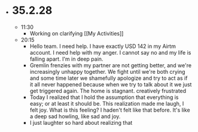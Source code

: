 - # 35.2.28
	- 11:30
		- Working on clarifying [[My Activities]]
	- 20:15
		- Hello team. I need help. I have exactly USD 142 in my Airtm account. I need help with my anger. I cannot say no and my life is falling apart. I'm in deep pain.
		- Gremlin frenzies with my partner are not getting better, and we're increasingly unhappy together. We fight until we're both crying and some time later we shamefully apologize and try to act as if it all never happened because when we try to talk about it we just get triggered again. The home is stagnant. 
		   creatively frustrated
		- Today I realized that I hold the assumption that everything is easy; or at least it should be. This realization made me laugh, I felt joy. What is this feeling? I haden't felt like that before. It's like a deep sad howling, like sad and joy.
		- I just laughter so hard about realizing that